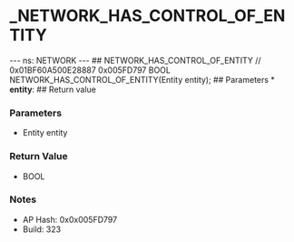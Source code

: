# _NETWORK_HAS_CONTROL_OF_ENTITY

--- ns: NETWORK --- ## NETWORK_HAS_CONTROL_OF_ENTITY  // 0x01BF60A500E28887 0x005FD797 BOOL NETWORK_HAS_CONTROL_OF_ENTITY(Entity entity);   ## Parameters * **entity**:  ## Return value

### Parameters
* Entity entity

### Return Value
* BOOL

### Notes
* AP Hash: 0x0x005FD797
* Build: 323

